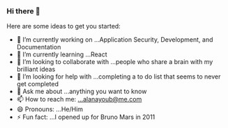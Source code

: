 ### Hi there 👋

Here are some ideas to get you started:

- 🔭 I’m currently working on ...Application Security, Development, and Documentation
- 🌱 I’m currently learning ...React
- 👯 I’m looking to collaborate with ...people who share a brain with my brilliant ideas
- 🤔 I’m looking for help with ...completing a to do list that seems to never get completed
- 💬 Ask me about ...anything you want to know
- 📫 How to reach me: ...alanayoub@me.com 
- 😄 Pronouns: ...He/Him
- ⚡ Fun fact: ...I opened up for Bruno Mars in 2011

